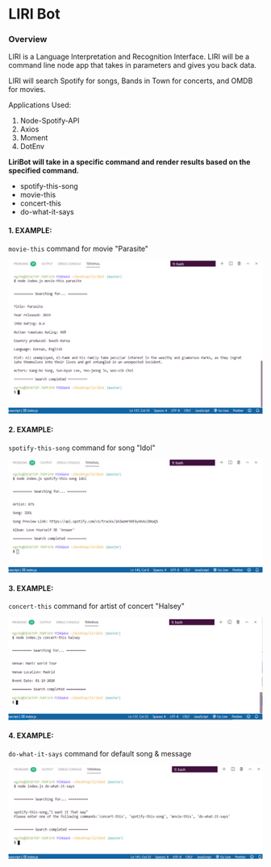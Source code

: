 
# LIRI Bot
### Overview
LIRI is a Language Interpretation and Recognition Interface. LIRI will be a command line node app that takes in parameters and gives you back data.

LIRI will search Spotify for songs, Bands in Town for concerts, and OMDB for movies.


Applications Used:
1. Node-Spotify-API
2. Axios
3. Moment
4. DotEnv

**LiriBot will take in a specific command and render results based on the specified command.**
- spotify-this-song
- movie-this
- concert-this
- do-what-it-says


#### 1. EXAMPLE:
`movie-this` command for movie "Parasite"


![Image of movie-this command](images/moviethis1.png)



#### 2. EXAMPLE:
`spotify-this-song` command for song "Idol"


![Image of spotify-this-song command](images/spotifythis1.png)



#### 3. EXAMPLE:
`concert-this` command for artist of concert "Halsey"


![Image of concert-this command](images/concertthis1.png)


#### 4. EXAMPLE:
`do-what-it-says` command for default song & message


![Image of do-what-it-says command](images/random111.png)



